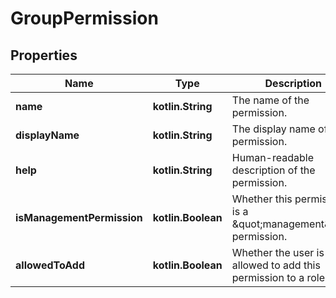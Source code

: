 
# GroupPermission

## Properties
Name | Type | Description | Notes
------------ | ------------- | ------------- | -------------
**name** | **kotlin.String** | The name of the permission. |  [optional]
**displayName** | **kotlin.String** | The display name of the permission. |  [optional]
**help** | **kotlin.String** | Human-readable description of the permission. |  [optional]
**isManagementPermission** | **kotlin.Boolean** | Whether this permission is a \&quot;management\&quot; permission. |  [optional]
**allowedToAdd** | **kotlin.Boolean** | Whether the user is allowed to add this permission to a role. |  [optional]



